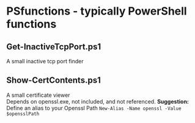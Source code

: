 # PSfunctions - typically PowerShell functions

## Get-InactiveTcpPort.ps1
A small inactive tcp port finder

## Show-CertContents.ps1
A small certificate viewer</br>
Depends on openssl.exe, not included, and not referenced. **Suggestion:** Define an alias to your Openssl Path `New-Alias -Name openssl -Value $opensslPath`
